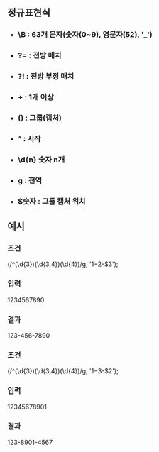 ## 정규표현식
- ### \B : 63개 문자(숫자(0~9), 영문자(52), '_')
- ### ?= : 전방 매치
- ### ?! : 전방 부정 매치
- ### + : 1개 이상
- ### () : 그룹(캡처)
- ### ^ : 시작
- ### \d{n} 숫자 n개
- ### g : 전역
- ### $숫자 : 그룹 캡처 위치

## 예시
### 조건
(/^(\d{3})(\d{3,4})(\d{4})/g, '$1-$2-$3');  
### 입력
1234567890
### 결과
123-456-7890

### 조건
(/^(\d{3})(\d{3,4})(\d{4})/g, '$1-$3-$2');  
### 입력
12345678901
### 결과
123-8901-4567
